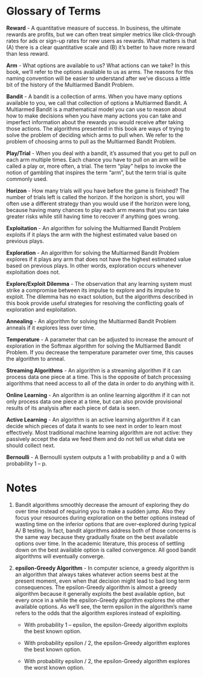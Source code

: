 # Glossary of Terms

**Reward** - A quantitative measure of success. In business, the ultimate rewards are profits, but we can often treat simpler metrics like click-through rates for ads or sign-up rates for new users as rewards. What matters is that (A) there is a clear quantitative scale and (B) it’s better to have more reward than less reward.

**Arm** - What options are available to us? What actions can we take? In this book, we’ll refer to the options available to us as arms. The reasons for this naming convention will be easier to understand after we’ve discuss a little bit of the history of the Multiarmed Bandit Problem.

**Bandit** - A bandit is a collection of arms. When you have many options available to you, we call that collection of options a Multiarmed Bandit. A Multiarmed Bandit is a mathematical model you can use to reason about how to make decisions when you have many actions you can take and imperfect information about the rewards you would receive after taking those actions. The algorithms presented in this book are ways of trying to solve the problem of deciding which arms to pull when. We refer to the problem of choosing arms to pull as the Multiarmed Bandit Problem.

**Play/Trial** - When you deal with a bandit, it’s assumed that you get to pull on each arm multiple times. Each chance you have to pull on an arm will be called a play or, more often, a trial. The term “play” helps to invoke the notion of gambling that inspires the term “arm”, but the term trial is quite commonly used.

**Horizon** - How many trials will you have before the game is finished? The number of trials left is called the horizon. If the horizon is short, you will often use a different strategy than you would use if the horizon were long, because having many chances to play each arm means that you can take greater risks while still having time to recover if anything goes wrong.

**Exploitation** - An algorithm for solving the Multiarmed Bandit Problem exploits if it plays the arm with the highest estimated value based on previous plays.

**Exploration** - An algorithm for solving the Multiarmed Bandit Problem explores if it plays any arm that does not have the highest estimated value based on previous plays. In other words, exploration occurs whenever exploitation does not.

**Explore/Exploit Dilemma** - The observation that any learning system must strike a compromise between its impulse to explore and its impulse to exploit. The dilemma has no exact solution, but the algorithms described in this book provide useful strategies for resolving the conflicting goals of exploration and exploitation.


**Annealing** - An algorithm for solving the Multiarmed Bandit Problem anneals if it explores less over time.

**Temperature** - A parameter that can be adjusted to increase the amount of exploration in the Softmax algorithm for solving the Multiarmed Bandit Problem. If you decrease the temperature parameter over time, this causes the algorithm to anneal.

**Streaming Algorithms** - An algorithm is a streaming algorithm if it can process data one piece at a time. This is the opposite of batch processing algorithms that need access to all of the data in order to do anything with it.

**Online Learning** - An algorithm is an online learning algorithm if it can not only process data one piece at a time, but can also provide provisional results of its analysis after each piece of data is seen.

**Active Learning** - An algorithm is an active learning algorithm if it can decide which pieces of data it wants to see next in order to learn most effectively. Most traditional machine learning algorithm are not active: they passively accept the data we feed them and do not tell us what data we should collect next.

**Bernoulli** - A Bernoulli system outputs a 1 with probability p and a 0 with probability 1 – p.


# Notes

1. Bandit algorithms smoothly decrease the amount of exploring they do over time instead of requiring you to make a sudden jump. Also they focus your resources during exploration on the better options instead of wasting time on the inferior options that are over-explored during typical A/ B testing. In fact, bandit algorithms address both of those concerns is the same way because they gradually fixate on the best available options over time. In the academic literature, this process of settling down on the best available option is called convergence. All good bandit algorithms will eventually converge.

2. **epsilon-Greedy Algorithm** - In computer science, a greedy algorithm is an algorithm that always takes whatever action seems best at the present moment, even when that decision might lead to bad long term consequences. The epsilon-Greedy algorithm is almost a greedy algorithm because it generally exploits the best available option, but every once in a while the epsilon-Greedy algorithm explores the other available options. As we’ll see, the term epsilon in the algorithm’s name refers to the odds that the algorithm explores instead of exploiting.

    * With probability 1 – epsilon, the epsilon-Greedy algorithm exploits the best known option.

    * With probability epsilon / 2, the epsilon-Greedy algorithm explores the best known option.

    * With probability epsilon / 2, the epsilon-Greedy algorithm explores the worst known option.